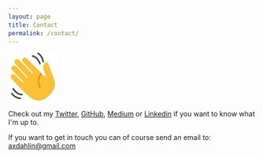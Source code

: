 ```yaml
---
layout: page
title: Contact
permalink: /contact/
---
```

<img src="/assets/images/wave.png" alt="This is me!" width="100"/> 

Check out my [Twitter](https://twitter.com/axdahlin), [GitHub](https://github.com/axeldahlin/), [Medium](https://medium.com/@axeldahlin) or [Linkedin](https://www.linkedin.com/in/axel-dahlin-72a3b813b/) if you want to know what I'm up to.

If you want to get in touch you can of course send an email to: axdahlin@gmail.com





